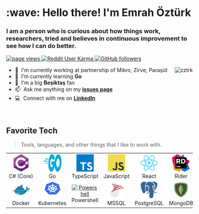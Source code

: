 <h1 align="left" id="zztrk-title">:wave: Hello there! I'm Emrah Öztürk</h1>
<h3 align="left">I am a person who is curious about how things work, researchers, tried and believes in continuous improvement to see how I can do better.</h3>

<p align="left">
  <a href="https://github.com/zztrk/zztrk">
    <img src="https://komarev.com/ghpvc/?username=zztrk" alt="page views" />
  </a>
  <a href="https://reddit.com/u/zztrk">
    <img alt="Reddit User Karma" src="https://img.shields.io/reddit/user-karma/combined/zztrk?label=karma&logo=reddit">
  </a>
  <a href="https://github.com/zztrk?tab=followers">
    <img alt="GitHub followers" src="https://img.shields.io/github/followers/zztrk?color=green&logo=github">
  </a>
</p>

<a href="#zztrk-title">
  <img src="https://github-readme-stats.vercel.app/api?username=zztrk&show_icons=true&count_private=true&include_all_commits=true" alt="zztrk" align="right" />
</a>

- :office: &nbsp;I'm currently working at partnership of Mikro, Zirve, Paraşüt
- :seedling: &nbsp;I’m currently learning **Go**
- :speech_balloon: &nbsp;I'm a big **Beşiktaş** fan
- :mailbox: &nbsp;Ask me anything on my **[issues page]**
- :computer: &nbsp;Connect with me on **[LinkedIn]**

<br>

<h2 align="left" id="zztrk-tech">Favorite Tech</h2>

> Tools, languages, and other things that I like to work with.

<table>
  <tr>
    <td align="center" width="96">
      <a href="https://www.linkedin.com/in/zztrk">
        <img src="./img/csharp-original.svg" width="48" height="48" alt="C#" />
      </a>
      <br>C#&nbsp;(Core)
    </td>
    <td align="center" width="96">
      <a href="https://www.linkedin.com/in/zztrk">
        <img src="./img/go-flat.svg" width="48" height="48" alt="Golang" />
      </a>
      <br>Go
    </td>
    <td align="center" width="96">
      <a href="https://www.linkedin.com/in/zztrk">
        <img src="./img/typescript-original.svg" width="48" height="48" alt="TypeScript" />
      </a>
      <br>TypeScript
    </td>
    <td align="center" width="96">
      <a href="https://www.linkedin.com/in/zztrk">
        <img src="./img/javascript-original.svg" width="48" height="48" alt="JavaScript" />
      </a>
      <br>JavaScript
    </td>
    <td align="center" width="96">
      <a href="https://www.linkedin.com/in/zztrk" >
        <img src="./img/react-original.svg" width="48" height="48" alt="React" />
      </a>
      <br>React
    </td>
    <td align="center" width="96">
      <a href="https://www.linkedin.com/in/zztrk" >
        <img src="./img/rider.png" width="48" height="48" alt="Rider" />
      </a>
      <br>Rider
    </td>
        <td align="center" width="96">
      <a href="https://www.linkedin.com/in/zztrk" >
        <img src="./img/datagrip.png" width="48" height="48" alt="Datagrip" />
      </a>
      <br>Datagrip
    </td>
  </tr>
  <tr>
    <td align="center" width="96"> 
      <a href="https://www.linkedin.com/in/zztrk" >
        <img src="./img/docker-original.svg" width="48" height="48" alt="Docker" />
      </a>
      <br>Docker
    </td>
    <td align="center" width="96">
      <a href="https://www.linkedin.com/in/zztrk" >
        <img src="https://raw.githubusercontent.com/cncf/artwork/master/projects/kubernetes/icon/color/kubernetes-icon-color.svg" width="48" height="48" alt="Kubernetes" />
      </a>
      <br>Kubernetes
    </td>
    <td align="center" width="96">
      <a href="https://www.linkedin.com/in/zztrk">
        <img src="https://raw.githubusercontent.com/PowerShell/PowerShell/master/assets/ps_black_128.svg" width="48" height="48" alt="Powershell" />
      </a>
      <br>Powershell
    </td>
    <td align="center"  width="96">
      <a href="https://www.linkedin.com/in/zztrk">
        <img src="./img/mssql.svg" width="48" height="48" alt="MSSQL" />
      </a>
      <br>MSSQL
    </td>
       <td align="center"  width="96">
      <a href="https://www.linkedin.com/in/zztrk">
        <img src="./img/postgresql.svg" width="48" height="48" alt="PostgreSQL" />
      </a>
      <br>PostgreSQL
    </td>
        </td>
       <td align="center"  width="96">
      <a href="https://www.linkedin.com/in/zztrk">
        <img src="./img/mongodb.svg" width="48" height="48" alt="MongoDB" />
      </a>
      <br>MongoDB
    </td>
  </tr>
</table>

<!-- links -->

[issues page]: https://github.com/zztrk/zztrk/issues "zztrk/issues"
[linkedin]: https://www.linkedin.com/in/zztrk/ "Emrah Öztürk LinkedIn"